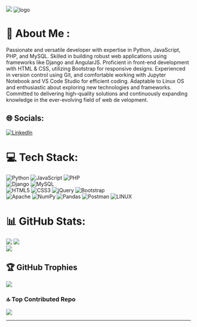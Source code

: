 [![](https://visitcount.itsvg.in/api?id=Anshualawa&icon=0&color=0)](https://visitcount.itsvg.in)
![logo](https://www.bu.edu/hic/files/2021/04/ai-top-banner.jpeg)
# 💫 About Me :
Passionate and versatile developer with expertise in Python, JavaScript, PHP, and MySQL. Skilled in building robust web applications using frameworks like Django and AngularJS. Proficient in front-end development with HTML & CSS, utilizing Bootstrap for responsive designs. Experienced in version control using Git, and comfortable working with Jupyter Notebook and VS Code Studio for efficient coding. Adaptable to Linux OS and enthusiastic about exploring new technologies and frameworks. Committed to delivering high-quality solutions and continuously expanding knowledge in the ever-evolving field of web de velopment.


## 🌐 Socials:
[![LinkedIn](https://img.shields.io/badge/LinkedIn-%230077B5.svg?logo=linkedin&logoColor=white)](https://linkedin.com/in/pappu-alawa) 

# 💻 Tech Stack:
![Python](https://img.shields.io/badge/python-3670A0?style=for-the-badge&logo=python&logoColor=ffdd54)
![JavaScript](https://img.shields.io/badge/javascript-%23323330.svg?style=for-the-badge&logo=javascript&logoColor=%23F7DF1E) 
![PHP](https://img.shields.io/badge/php-%23777BB4.svg?style=for-the-badge&logo=php&logoColor=white) <br> 
![Django](https://img.shields.io/badge/django-%23092E20.svg?style=for-the-badge&logo=django&logoColor=white)
![MySQL](https://img.shields.io/badge/mysql-%2300f.svg?style=for-the-badge&logo=mysql&logoColor=white) <br>
![HTML5](https://img.shields.io/badge/html5-%23E34F26.svg?style=for-the-badge&logo=html5&logoColor=white)
![CSS3](https://img.shields.io/badge/css3-%231572B6.svg?style=for-the-badge&logo=css3&logoColor=white)
![jQuery](https://img.shields.io/badge/jquery-%230769AD.svg?style=for-the-badge&logo=jquery&logoColor=white)
![Bootstrap](https://img.shields.io/badge/bootstrap-%23563D7C.svg?style=for-the-badge&logo=bootstrap&logoColor=white) <br>
![Apache](https://img.shields.io/badge/apache-%23D42029.svg?style=for-the-badge&logo=apache&logoColor=white) 
![NumPy](https://img.shields.io/badge/numpy-%23013243.svg?style=for-the-badge&logo=numpy&logoColor=white) 
![Pandas](https://img.shields.io/badge/pandas-%23150458.svg?style=for-the-badge&logo=pandas&logoColor=white)
![Postman](https://img.shields.io/badge/Postman-FF6C37?style=for-the-badge&logo=postman&logoColor=white)
![LINUX](https://img.shields.io/badge/Linux-FCC624?style=for-the-badge&logo=linux&logoColor=black)

# 📊 GitHub Stats:
![](https://github-readme-stats.vercel.app/api?username=Anshualawa&theme=dark&hide_border=false&include_all_commits=false&count_private=false)
![](https://github-readme-streak-stats.herokuapp.com/?user=Anshualawa&theme=dark&hide_border=false)<br/>
![](https://github-readme-stats.vercel.app/api/top-langs/?username=Anshualawa&theme=dark&hide_border=false&include_all_commits=false&count_private=false&layout=compact)

## 🏆 GitHub Trophies
![](https://github-profile-trophy.vercel.app/?username=Anshualawa&theme=tokyonight&no-frame=false&no-bg=false&margin-w=4)

### 🔝 Top Contributed Repo
![](https://github-contributor-stats.vercel.app/api?username=Anshualawa&limit=5&theme=dark&combine_all_yearly_contributions=true)

<!-- ### 😂 Random Dev Meme -->
<!-- <img src="[https://rm.up.railway.app/](https://tenor.com/brXT6.gif)" width="512px"/> -->

---
